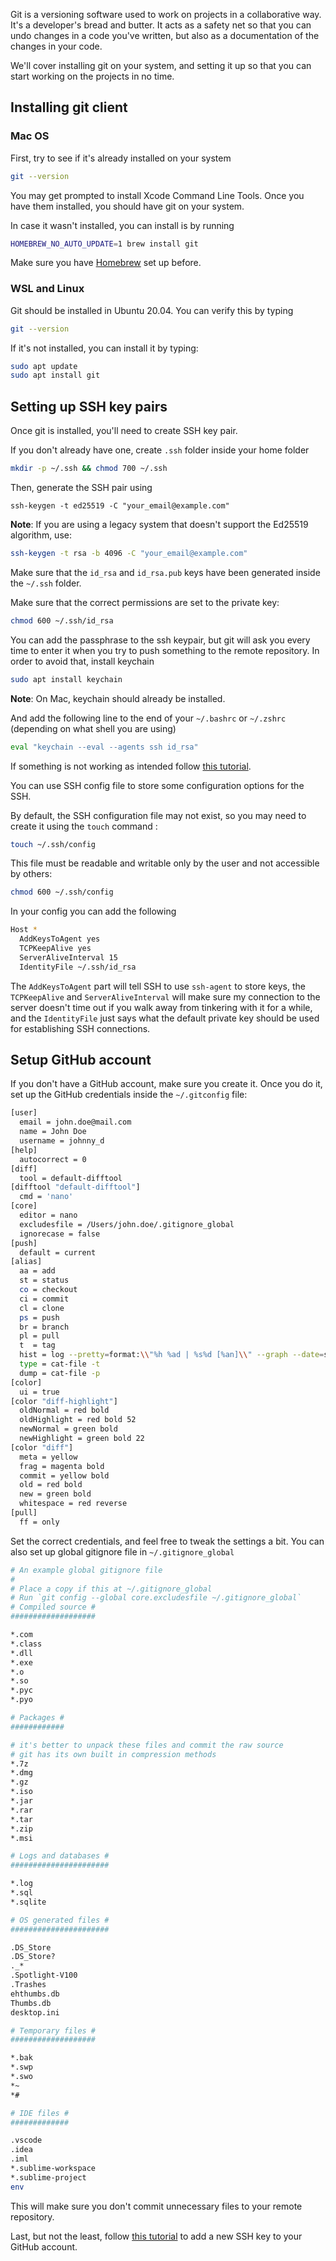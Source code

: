 Git is a versioning software used to work on projects in a collaborative way. It's a developer's bread and butter. It acts as a safety net so that you can undo changes in a code you've written, but also as a documentation of the changes in your code.

We'll cover installing git on your system, and setting it up so that you can start working on the projects in no time.

## Installing git client

### Mac OS

First, try to see if it's already installed on your system

```bash
git --version
```

You may get prompted to install Xcode Command Line Tools. Once you have them installed, you should have git on your system.

In case it wasn't installed, you can install is by running

```bash
HOMEBREW_NO_AUTO_UPDATE=1 brew install git
```

Make sure you have [Homebrew](https://brew.sh/) set up before. 

### WSL and Linux

Git should be installed in Ubuntu 20.04. You can verify this by typing

```bash
git --version
```

If it's not installed, you can install it by typing:

```bash
sudo apt update
sudo apt install git
```

## Setting up SSH key pairs

Once git is installed, you'll need to create SSH key pair.

If you don't already have one, create `.ssh` folder inside your home folder

```bash
mkdir -p ~/.ssh && chmod 700 ~/.ssh

```

Then, generate the SSH pair using

```
ssh-keygen -t ed25519 -C "your_email@example.com"
```

**Note**: If you are using a legacy system that doesn't support the Ed25519 algorithm, use:

```bash
ssh-keygen -t rsa -b 4096 -C "your_email@example.com"
```

Make sure that the `id_rsa` and `id_rsa.pub` keys have been generated inside the `~/.ssh` folder.

Make sure that the correct permissions are set to the private key:

```bash
chmod 600 ~/.ssh/id_rsa
```

You can add the passphrase to the ssh keypair, but git will ask you every time to enter it when you try to push something to the remote repository. In order to avoid that, install keychain

```bash
sudo apt install keychain
```

**Note**: On Mac, keychain should already be installed.

And add the following line to the end of your `~/.bashrc` or `~/.zshrc` (depending on what shell you are using)

```bash
eval "keychain --eval --agents ssh id_rsa"
```

If something is not working as intended follow [this tutorial](https://docs.github.com/en/authentication/connecting-to-github-with-ssh/generating-a-new-ssh-key-and-adding-it-to-the-ssh-agent).

You can use SSH config file to store some configuration options for the SSH.

By default, the SSH configuration file may not exist, so you may need to create it using the `touch` command :

```bash
touch ~/.ssh/config
```

This file must be readable and writable only by the user and not accessible by others:

```bash
chmod 600 ~/.ssh/config
```

In your config you can add the following

```bash
Host *
  AddKeysToAgent yes
  TCPKeepAlive yes
  ServerAliveInterval 15
  IdentityFile ~/.ssh/id_rsa
```

The `AddKeysToAgent` part will tell SSH to use `ssh-agent` to store keys, the `TCPKeepAlive` and `ServerAliveInterval` will make sure my connection to the server doesn't time out if you walk away from tinkering with it for a while, and the `IdentityFile` just says what the default private key should be used for establishing SSH connections.

## Setup GitHub account

If you don't have a GitHub account, make sure you create it. Once you do it, set up the GitHub credentials inside the `~/.gitconfig` file:

```bash
[user]
  email = john.doe@mail.com
  name = John Doe
  username = johnny_d
[help]
  autocorrect = 0
[diff]
  tool = default-difftool
[difftool "default-difftool"]
  cmd = 'nano'
[core]
  editor = nano
  excludesfile = /Users/john.doe/.gitignore_global
  ignorecase = false
[push]
  default = current
[alias]
  aa = add
  st = status
  co = checkout
  ci = commit
  cl = clone
  ps = push
  br = branch
  pl = pull
  t  = tag
  hist = log --pretty=format:\\"%h %ad | %s%d [%an]\\" --graph --date=short
  type = cat-file -t
  dump = cat-file -p
[color]
  ui = true
[color "diff-highlight"]
  oldNormal = red bold
  oldHighlight = red bold 52
  newNormal = green bold
  newHighlight = green bold 22
[color "diff"]
  meta = yellow
  frag = magenta bold
  commit = yellow bold
  old = red bold
  new = green bold
  whitespace = red reverse
[pull]
  ff = only
```

Set the correct credentials, and feel free to tweak the settings a bit. You can also set up global gitignore file in `~/.gitignore_global`

```bash
# An example global gitignore file
#
# Place a copy if this at ~/.gitignore_global
# Run `git config --global core.excludesfile ~/.gitignore_global`
# Compiled source #
###################

*.com
*.class
*.dll
*.exe
*.o
*.so
*.pyc
*.pyo

# Packages #
############

# it's better to unpack these files and commit the raw source
# git has its own built in compression methods
*.7z
*.dmg
*.gz
*.iso
*.jar
*.rar
*.tar
*.zip
*.msi

# Logs and databases #
######################

*.log
*.sql
*.sqlite

# OS generated files #
######################

.DS_Store
.DS_Store?
._*
.Spotlight-V100
.Trashes
ehthumbs.db
Thumbs.db
desktop.ini

# Temporary files #
###################

*.bak
*.swp
*.swo
*~
*#

# IDE files #
#############

.vscode
.idea
.iml
*.sublime-workspace
*.sublime-project
env
```

This will make sure you don't commit unnecessary files to your remote repository.

Last, but not the least, follow [this tutorial](https://docs.github.com/en/authentication/connecting-to-github-with-ssh/adding-a-new-ssh-key-to-your-github-account) to add a new SSH key to your GitHub account.
